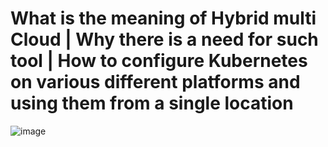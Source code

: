 # What is the meaning of Hybrid multi Cloud | Why there is a need for such tool | How to configure Kubernetes on various different platforms and using them from a single location
![image](https://user-images.githubusercontent.com/49730521/88451736-ca141d00-ce76-11ea-92dc-5ba42e2c36cc.png)
